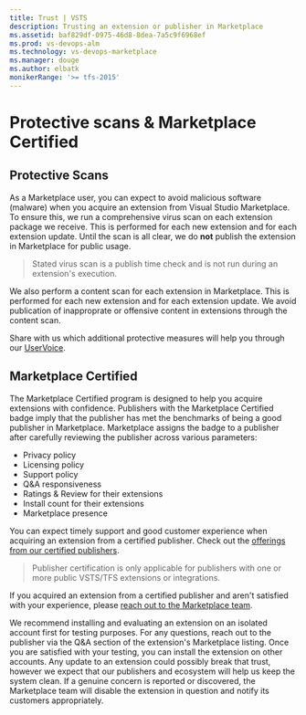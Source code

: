 ```yaml
---
title: Trust | VSTS
description: Trusting an extension or publisher in Marketplace 
ms.assetid: baf829df-0975-46d8-8dea-7a5c9f6968ef
ms.prod: vs-devops-alm
ms.technology: vs-devops-marketplace
ms.manager: douge
ms.author: elbatk
monikerRange: '>= tfs-2015'
---
```


# Protective scans & Marketplace Certified

## Protective Scans
As a Marketplace user, you can expect to avoid malicious software (malware) when you acquire an extension from Visual Studio Marketplace. To ensure this, we run a comprehensive virus scan on each extension package we receive. This is performed for each new extension and for each extension update. Until the scan is all clear, we do **not** publish the extension in Marketplace for public usage.
> Stated virus scan is a publish time check and is not run during an extension's execution.

We also perform a content scan for each extension in Marketplace. This is performed for each new extension and for each extension update. We avoid publication of inapproprate or offensive content in extensions through the content scan.

Share with us which additional protective measures will help you through our [UserVoice](https://visualstudio.uservoice.com/forums/331878-visual-studio-marketplace).

## Marketplace Certified
The Marketplace Certified program is designed to help you acquire extensions with confidence. Publishers with the Marketplace Certified badge imply that the publisher has met the benchmarks of being a good publisher in Marketplace. Marketplace assigns the badge to a publisher after carefully reviewing the publisher across various parameters:
* Privacy policy
* Licensing policy
* Support policy
* Q&A responsiveness
* Ratings & Review for their extensions
* Install count for their extensions
* Marketplace presence

You can expect timely support and good customer experience when acquiring an extension from a certified publisher. Check out the [offerings from our certified publishers](https://marketplace.visualstudio.com/search?target=VSTS&category=All%20categories&sortBy=Downloads).

> Publisher certification is only applicable for publishers with one or more public VSTS/TFS extensions or integrations.

If you acquired an extension from a certified publisher and aren't satisfied with your experience, please [reach out to the Marketplace team](https://docs.microsoft.com/en-us/vsts/marketplace/marketplace-billing-qa).

We recommend installing and evaluating an extension on an isolated account first for testing purposes. For any questions, reach out to the publisher via the Q&A section of the extension's Marketplace listing. Once you are satisfied with your testing, you can install the extension on other accounts. Any update to an extension could possibly break that trust, however we expect that our publishers and ecosystem will help us keep the system clean. If a genuine concern is reported or discovered, the Marketplace team will disable the extension in question and notify its customers appropriately.